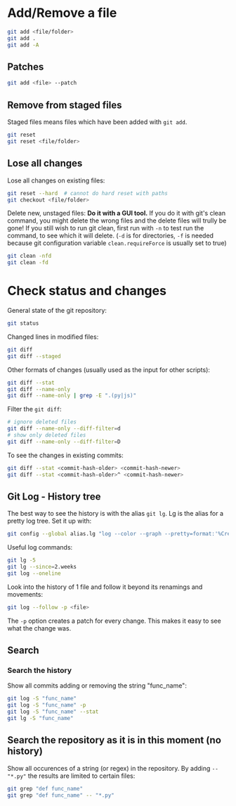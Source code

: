 # Add/Remove a file

```bash
git add <file/folder>
git add .
git add -A
```

## Patches

```bash
git add <file> --patch
```

## Remove from staged files

Staged files means files which have been added with `git add`.

```bash
git reset
git reset <file/folder>
```

## Lose all changes

Lose all changes on existing files:
```bash
git reset --hard  # cannot do hard reset with paths
git checkout <file/folder>
```

Delete new, unstaged files: **Do it with a GUI tool.** 
If you do it with git's clean command, you might delete the
wrong files and the delete files will trully be gone!
If you still wish to run git clean, first run with `-n` to 
test run the command, to see which  it will delete. 
(`-d` is for directories, `-f` is needed because git configuration
variable `clean.requireForce` is usually set to true)
```bash
git clean -nfd
git clean -fd
```

# Check status and changes

General state of the git repository:
```bash
git status
```

Changed lines in modified files:
```bash
git diff
git diff --staged
```

Other formats of changes (usually used as the input for other scripts):
```bash
git diff --stat
git diff --name-only
git diff --name-only | grep -E ".(py|js)"
```

Filter the `git diff`:
```bash
# ignore deleted files
git diff --name-only --diff-filter=d
# show only deleted files
git diff --name-only --diff-filter=D
```

To see the changes in existing commits:
```bash
git diff --stat <commit-hash-older> <commit-hash-newer>
git diff --stat <commit-hash-older>^ <commit-hash-newer>
```

## Git Log - History tree

The best way to see the history is with the alias `git lg`. Lg is the alias for a pretty log tree. 
Set it up with:
```bash
git config --global alias.lg "log --color --graph --pretty=format:'%Cred%h%Creset -%C(yellow)%d%Creset %s %Cgreen(%cr) %C(bold blue)<%an>%Creset' --abbrev-commit"
```

Useful log commands:
```bash
git lg -5
git lg --since=2.weeks
git log --oneline
```

Look into the history of 1 file and follow it beyond its renamings and movements:
```bash
git log --follow -p <file>
```
The `-p` option creates a patch for every change. This makes it easy to see what the change was.

## Search

### Search the history

Show all commits adding or removing the string "func_name":
```bash
git log -S "func_name"
git log -S "func_name" -p
git log -S "func_name" --stat
git lg -S "func_name"
```

## Search the repository as it is in this moment (no history)

Show all occurences of a string (or regex) in the repository. By adding `-- "*.py"` the results are limited to certain files:
```bash
git grep "def func_name"
git grep "def func_name" -- "*.py"
```
